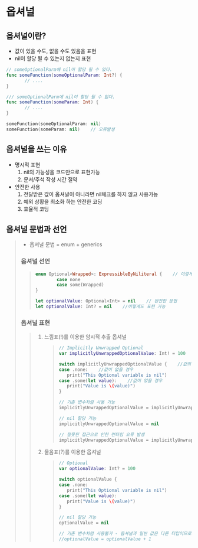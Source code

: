 # 옵셔널
## 옵셔널이란?
- 값이 있을 수도, 없을 수도 있음을 표현
- nil이 할당 될 수 있는지 없는지 표현
```swift
// someOptionalParm에 nil이 할당 될 수 있다.
func someFunction(someOptionalParam: Int?) {
       // ....
}

/// someOptionalParm에 nil이 할당 될 수 없다.
func someFunction(someParam: Int) {
       // ....
}

someFunction(someOptionalParam: nil)
someFunction(someParam: nil)    // 오류발생
```

## 옵셔널을 쓰는 이유
- 명시적 표현
    1. nil의 가능성을 코드만으로 표현가능
    2. 문서/주석 작성 시간 절약
- 안전한 사용
    1. 전달받은 값이 옵셔널이 아니라면 nil체크를 하지 않고 사용가능
    2. 예외 상황을 최소화 하는 안전한 코딩
    3. 효율적 코딩

## 옵셔널 문법과 선언
>- 옵셔널 문법 = enum + generics
>### 옵셔널 선언
>    >```swift
>    >enum Optional<Wrapped>: ExpressibleByNiliteral {    // 이렇게 선언되어 있다
>    >         case none
>    >         case some(Wrapped)
>    >}
>    >
>    >let optionalValue: Optional<Int> = nil    // 완전한 문법
>    >let optionalValue: Int? = nil    //이렇게도 표현 가능
>    >```
>    >
>### 옵셔널 표현
>    >1. 느낌표(!)를 이용한 암시적 추출 옵셔널
>    >    >```swift
>    >    >// Implicitly Unwrapped Optional
>    >    >var implicitlyUnwrappedOptionalValue: Int! = 100
>    >    >
>    >    >switch implicitlyUnwrappedOptionalValue {    //값의 유무를 switch문으로 확인 가능
>    >    >case .none:    //값이 없을 경우
>    >    >    print("This Optional variable is nil")
>    >    >case .some(let value):    //값이 있을 경우
>    >    >    print("Value is \(value)")
>    >    >}
>    >    >
>    >    >// 기존 변수처럼 사용 가능
>    >    >implicitlyUnwrappedOptionalValue = implicitlyUnwrappedOptionalValue + 1
>    >    >
>    >    >// nil 할당 가능
>    >    >implicitlyUnwrappedOptionalValue = nil
>    >    >
>    >    >// 잘못된 접근으로 인한 런타임 오류 발생
>    >    >implicitlyUnwrappedOptionalValue = implicitlyUnwrappedOptionalValue + 1    // 오류발생
>    >    >```
>    >    >
>    >2. 물음표(?)를 이용한 옵셔널
>    >    >```swift
>    >    >// Optional
>    >    >var optionalValue: Int? = 100
>    >    >
>    >    >switch optionalValue {
>    >    >case .none:
>    >    >    print("This Optional variable is nil")
>    >    >case .some(let value):
>    >    >    print("Value is \(value)")
>    >    >}
>    >    >
>    >    >// nil 할당 가능
>    >    >optionalValue = nil
>    >    >
>    >    >// 기존 변수처럼 사용불가 - 옵셔널과 일반 값은 다른 타입이므로 연산불가
>    >    >//optionalValue = optionalValue + 1
>    >    >```